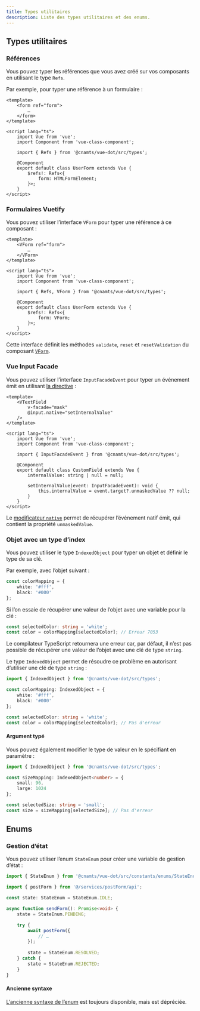 ```yaml
---
title: Types utilitaires
description: Liste des types utilitaires et des enums.
---
```


## Types utilitaires

### Références

Vous pouvez typer les références que vous avez créé sur vos composants en utilisant le type `Refs`.

Par exemple, pour typer une référence à un formulaire :

```vue
<template>
	<form ref="form">
		…
	</form>
</template>

<script lang="ts">
	import Vue from 'vue';
	import Component from 'vue-class-component';

	import { Refs } from '@cnamts/vue-dot/src/types';

	@Component
	export default class UserForm extends Vue {
		$refs!: Refs<{
			form: HTMLFormElement;
		}>;
	}
</script>
```

### Formulaires Vuetify

Vous pouvez utiliser l’interface `VForm` pour typer une référence à ce composant :

```vue
<template>
	<VForm ref="form">
		…
	</VForm>
</template>

<script lang="ts">
	import Vue from 'vue';
	import Component from 'vue-class-component';

	import { Refs, VForm } from '@cnamts/vue-dot/src/types';

	@Component
	export default class UserForm extends Vue {
		$refs!: Refs<{
			form: VForm;
		}>;
	}
</script>
```

Cette interface définit les méthodes `validate`, `reset` et `resetValidation` du composant [`VForm`](https://vuetifyjs.com/en/components/forms/).

### Vue Input Facade

Vous pouvez utiliser l’interface `InputFacadeEvent` pour typer un événement émit en utilisant [la directive](https://github.com/RonaldJerez/vue-input-facade) :

```vue
<template>
	<VTextField
		v-facade="mask"
		@input.native="setInternalValue"
	/>
</template>

<script lang="ts">
	import Vue from 'vue';
	import Component from 'vue-class-component';

	import { InputFacadeEvent } from '@cnamts/vue-dot/src/types';

	@Component
	export default class CustomField extends Vue {
		internalValue: string | null = null;

		setInternalValue(event: InputFacadeEvent): void {
			this.internalValue = event.target?.unmaskedValue ?? null;
		}
	}
</script>
```

<doc-alert type="info">

Le [modificateur `native`](https://v2.vuejs.org/v2/guide/components-custom-events.html#Binding-Native-Events-to-Components) permet de récupérer l’événement natif émit, qui contient la propriété `unmaskedValue`.

</doc-alert>

### Objet avec un type d’index

Vous pouvez utiliser le type `IndexedObject` pour typer un objet et définir le type de sa clé.

Par exemple, avec l’objet suivant :

```ts
const colorMapping = {
	white: '#fff',
	black: '#000'
};
```

Si l’on essaie de récupérer une valeur de l’objet avec une variable pour la clé :

```ts
const selectedColor: string = 'white';
const color = colorMapping[selectedColor]; // Erreur 7053
```

Le compilateur TypeScript retournera une erreur car, par défaut, il n’est pas possible de récupérer une valeur de l’objet avec une clé de type `string`.

Le type `IndexedObject` permet de résoudre ce problème en autorisant d’utiliser une clé de type `string` :

```ts
import { IndexedObject } from '@cnamts/vue-dot/src/types';

const colorMapping: IndexedObject = {
	white: '#fff',
	black: '#000'
};

const selectedColor: string = 'white';
const color = colorMapping[selectedColor]; // Pas d'erreur
```

#### Argument typé

Vous pouvez également modifier le type de valeur en le spécifiant en paramètre :

```ts
import { IndexedObject } from '@cnamts/vue-dot/src/types';

const sizeMapping: IndexedObject<number> = {
	small: 96,
	large: 1024
};

const selectedSize: string = 'small';
const size = sizeMapping[selectedSize]; // Pas d'erreur
```

## Enums

### Gestion d’état

Vous pouvez utiliser l’enum `StateEnum` pour créer une variable de gestion d’état :

```ts
import { StateEnum } from '@cnamts/vue-dot/src/constants/enums/StateEnum';

import { postForm } from '@/services/postForm/api';

const state: StateEnum = StateEnum.IDLE;

async function sendForm(): Promise<void> {
	state = StateEnum.PENDING;

	try {
		await postForm({
			// …
		});
	
		state = StateEnum.RESOLVED;
	} catch {
		state = StateEnum.REJECTED;
	}
}
```

#### Ancienne syntaxe

[L’ancienne syntaxe de l’enum](https://github.com/assurance-maladie-digital/design-system/blob/v2/packages/vue-dot/src/constants/enums/StateEnum.ts#L9) est toujours disponible, mais est dépréciée.
